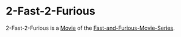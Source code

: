 # 2-Fast-2-Furious

2-Fast-2-Furious is a [Movie](200300000.md) of the [Fast-and-Furious-Movie-Series](200040002.md).